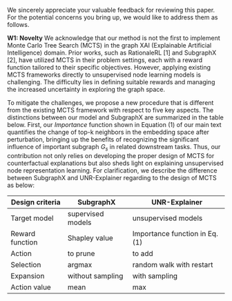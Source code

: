 We sincerely appreciate your valuable feedback for reviewing this paper. For the potential concerns you bring up, we would like to address them as follows.

**W1: Novelty**
We acknowledge that our method is not the first to implement Monte Carlo Tree Search (MCTS) in the graph XAI (Explainable Artificial Intelligence) domain. Prior works, such as RationaleRL [1] and SubgraphX [2], have utilized MCTS in their problem settings, each with a reward function tailored to their specific objectives. However, applying existing MCTS frameworks directly to unsupervised node learning models is challenging. The difficulty lies in defining suitable rewards and managing the increased uncertainty in exploring the graph space.

To mitigate the challenges, we propose a new procedure that is different from the existing MCTS framework with respect to five key aspects. The distinctions between our model and SubgraphX are summarized in the table below.
First, our $Importance$ function shown in Equation (1) of our main text quantifies the change of top-k neighbors in the embedding space after perturbation, bringing up the benefits of recognizing the significant influence of important subgraph $G_s$ in related downstream tasks. Thus, our contribution not only relies on developing the proper design of MCTS for counterfactual explanations but also sheds light on explaining unsupervised node representation learning. For clarification, we describe the difference between SubgraphX and UNR-Explainer regarding to the design of MCTS as below:

| Design criteria        | SubgraphX          |   UNR-Explainer                |
|------------------------|--------------------|--------------------------------|
| Target model           | supervised models  | unsupervised models            |
| Reward function        | Shapley value      | Importance function in Eq. (1) |
| Action                 | to prune           | to add                         |
| Selection              | argmax             | random walk with restart       |
| Expansion              | without sampling   | with sampling                  |
| Action value           | mean               | max                            |
